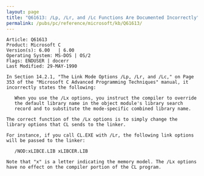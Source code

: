 ```yaml
---
layout: page
title: "Q61613: /Lp, /Lr, and /Lc Functions Are Documented Incorrectly"
permalink: /pubs/pc/reference/microsoft/kb/Q61613/
---
```


	Article: Q61613
	Product: Microsoft C
	Version(s): 6.00   | 6.00
	Operating System: MS-DOS | OS/2
	Flags: ENDUSER | docerr
	Last Modified: 29-MAY-1990
	
	In Section 14.2.1, "The Link Mode Options /Lp, /Lr, and /Lc," on Page
	353 of the "Microsoft C Advanced Programming Techniques" manual, it
	incorrectly states the following:
	
	   When you use the /Lx options, you instruct the compiler to override
	   the default library name in the object module's library search
	   record and to substitute the mode-specific combined library name.
	
	The correct function of the /Lx options is to simply change the
	library options that CL sends to the linker.
	
	For instance, if you call CL.EXE with /Lr, the following link options
	will be passed to the linker:
	
	   /NOD:xLIBCE.LIB xLIBCER.LIB
	
	Note that "x" is a letter indicating the memory model. The /Lx options
	have no effect on the compiler portion of the CL program.
